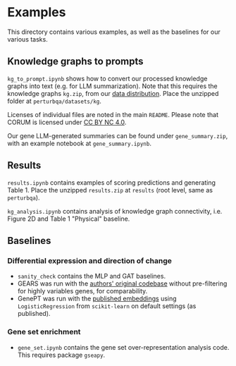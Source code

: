 # Examples

This directory contains various examples, as well as the baselines for our various tasks.

## Knowledge graphs to prompts

`kg_to_prompt.ipynb` shows how to convert our processed knowledge
graphs into text (e.g. for LLM summarization).
Note that this requires the knowledge graphs `kg.zip`, from our [data distribution](https://doi.org/10.5281/zenodo.14915312).
Place the unzipped folder at `perturbqa/datasets/kg`.

Licenses of individual files are noted in the main `README`. Please note that CORUM is licensed under [CC BY NC 4.0](https://creativecommons.org/licenses/by-nc/4.0/deed.en).

Our gene LLM-generated summaries can be found under `gene_summary.zip`, with an example notebook at `gene_summary.ipynb`.

## Results

`results.ipynb` contains examples of scoring predictions and generating Table 1.
Place the unzipped `results.zip` at `results` (root level, same as `perturbqa`).

`kg_analysis.ipynb` contains analysis of knowledge graph connectivity, i.e. Figure 2D and Table 1 "Physical" baseline.

## Baselines

### Differential expression and direction of change

- `sanity_check` contains the MLP and GAT baselines.
- GEARS was run with the [authors' original
  codebase](https://github.com/snap-stanford/GEARS/tree/master/gears)
  without pre-filtering for highly variables genes, for comparability.
- GenePT was run with the [published
  embeddings](https://github.com/yiqunchen/GenePT)
  using `LogisticRegression` from `scikit-learn` on default settings (as
  published).

### Gene set enrichment
- `gene_set.ipynb` contains the gene set over-representation analysis
code. This requires package `gseapy`.

